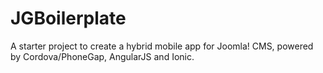 # JGBoilerplate
A starter project to create a hybrid mobile app for Joomla! CMS, powered by Cordova/PhoneGap, AngularJS and Ionic.
